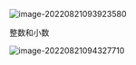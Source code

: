 ![image-20220821093923580](C:\Users\87533\AppData\Roaming\Typora\typora-user-images\image-20220821093923580.png)



整数和小数

![image-20220821094327710](C:\Users\87533\AppData\Roaming\Typora\typora-user-images\image-20220821094327710.png)